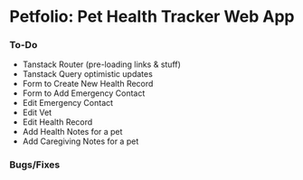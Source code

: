 # Petfolio: Pet Health Tracker Web App

### To-Do

- Tanstack Router (pre-loading links & stuff)
- Tanstack Query optimistic updates
- Form to Create New Health Record
- Form to Add Emergency Contact
- Edit Emergency Contact
- Edit Vet
- Edit Health Record
- Add Health Notes for a pet
- Add Caregiving Notes for a pet

### Bugs/Fixes
